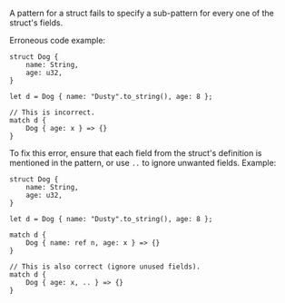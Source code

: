 A pattern for a struct fails to specify a sub-pattern for every one of the
struct's fields.

Erroneous code example:

```compile_fail,E0027
struct Dog {
    name: String,
    age: u32,
}

let d = Dog { name: "Dusty".to_string(), age: 8 };

// This is incorrect.
match d {
    Dog { age: x } => {}
}
```

To fix this error, ensure that each field from the struct's definition is
mentioned in the pattern, or use `..` to ignore unwanted fields. Example:

```
struct Dog {
    name: String,
    age: u32,
}

let d = Dog { name: "Dusty".to_string(), age: 8 };

match d {
    Dog { name: ref n, age: x } => {}
}

// This is also correct (ignore unused fields).
match d {
    Dog { age: x, .. } => {}
}
```
